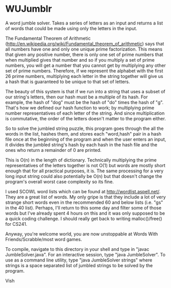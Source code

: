 WUJumblr
========

A word jumble solver.  Takes a series of letters as an input and returns a list of words that could be made 
using only the letters in the input.  

The Fundamental Theorem of Arithmetic (http://en.wikipedia.org/wiki/Fundamental_theorem_of_arithmetic)
says that all numbers have one and only one unique prime factorization.  This means that given any positive number, 
there is only one set of prime numbers that when multiplied gives that number and so if you multiply 
a set of prime numbers, you will get a number that you cannot get by multiplying any other set of prime numbers.  Therefore, 
if we represent the alphabet with the first 26 prime numbers, multiplying each letter in the string together will 
give us a hash that is guaranteed to be unique to that set of letters. 

The beauty of this system is that if we run into a string that uses a subset of our string's letters, then our hash must 
be a multiple of its hash. For example, the hash of "dog" must be the hash of "do" times the hash of "g".  That's how we 
defined our hash function to work; by multiplying prime number representatives of each letter of the string.  And since 
multiplication is commutative, the order of the letters doesn't matter to the program either.

So to solve the jumbled string puzzle, this program goes through the all the words in the list, hashes them, and stores each 
"word,hash" pair in a hash file once at the beginning of the program and when the user enters an input, it divides the 
jumbled string's hash by each hash in the hash file and the ones who return a remainder of 0 are printed.

This is O(n) in the length of dictionary.  Technically multiplying the prime representatives of the letters together
is not O(1) but words are mostly short enough that for all practical purposes, it is.  The same processing for a very long input
string could also potentially be O(n) but that doesn't change the program's overall worst case complexity so its fine.  

I used SCOWL word lists which can be found at http://wordlist.aspell.net/.  They are a great list of words.  My only gripe is that
they include a lot of very strange short words even in the recommended 60 and below lists (i.e. "gs" in the 40 list). 
Perhaps, I'll return to this some day and filter some of those words but I've already spent 4 hours on this and it was only supposed
to be a quick coding challenge.  I should really get back to writing malloc()/free() for CS241.

Anyway, you're welcome world, you are now unstoppable at Words With Friends/Scrabble/most word games.

To compile, navigate to this directory in your shell and type in "javac JumbleSolver.java".
For an interactive session, type "java JumbleSolver".
To use as a command line utility, type "java JumbleSolver strings" where strings is a space separated list of jumbled strings to be 
solved by the program.   

Vish